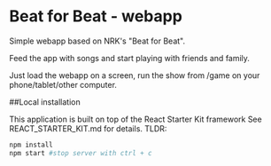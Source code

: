 # Beat for Beat - webapp

Simple webapp based on NRK's "Beat for Beat". 

Feed the app with songs and start playing with friends and family.

Just load the webapp on a screen, run the show from /game on your phone/tablet/other computer.

##Local installation

This application is built on top of the React Starter Kit framework
See REACT_STARTER_KIT.md for details. TLDR:

```bash
npm install
npm start #stop server with ctrl + c
```

